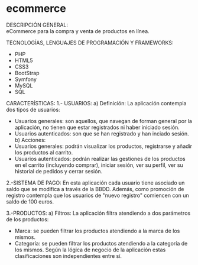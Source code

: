# ecommerce
DESCRIPCIÓN GENERAL:  
eCommerce para la compra y venta de productos en línea. 

TECNOLOGÍAS, LENGUAJES DE PROGRAMACIÓN Y FRAMEWORKS: 
- PHP
- HTML5
- CSS3
- BootStrap
- Symfony
- MySQL
- SQL

CARACTERÍSTICAS: 
1.- USUARIOS: 
a) Definición: 
La aplicación contempla dos tipos de usuarios:
- Usuarios generales: son aquellos, que navegan de forman general por la aplicación, no tienen que estar registrados ni haber iniciado sesión.
- Usuarios autenticados: son que se han registrado y han inciado sesión.
b) Acciones:
- Usuarios generales: podrán visualizar los productos, registrarse y añadir los productos al carrito.
- Usuarios autenticados: podrán realizar las gestiones de los productos en el carrito (incluyendo comprar), iniciar sesión, ver su perfil, ver su historial de pedidos y cerrar sesión.

2.-SISTEMA DE PAGO:
En esta aplicación cada usuario tiene asociado un saldo que se modifica a través de la BBDD. Además, como promoción de registro contempla que los usuarios de "nuevo registro" comiencen con un saldo de 100 euros.

3.-PRODUCTOS:
a) Filtros:
La aplicación filtra atendiendo a dos parámetros de los productos:
- Marca: se pueden filtrar los productos atendiendo a la marca de los mismos.
- Categoría: se pueden filtrar los productos atendiendo a la categoría de los mismos.
Según la lógica de negocio de la aplicación estas clasificaciones son independientes entre sí.




